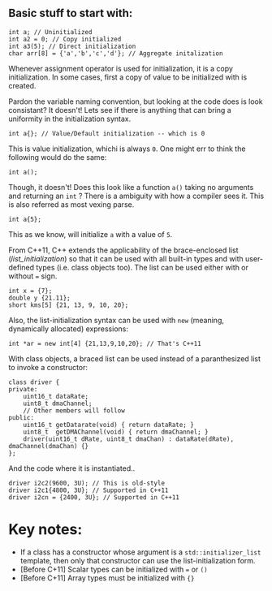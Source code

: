 ## Basic stuff to start with:

    int a; // Uninitialized
    int a2 = 0; // Copy initialized
    int a3(5); // Direct initialization
    char arr[8] = {'a','b','c','d'}; // Aggregate initalization

Whenever assignment operator is used for initialization, it is a copy initialization. In some cases, first a copy of value to be initialized with is created. 

Pardon the variable naming convention, but looking at the code does is look consistant? It doesn't!
Lets see if there is anything that can bring a uniformity in the initialization syntax.

    int a{}; // Value/Default initialization -- which is 0

This is value initialization, whichi is always `0`.
One might err to think the following would do the same:

    int a(); 
    
Though, it doesn't! Does this look like a function `a()` taking no arguments and returning an `int` ? There is a ambiguity with how a compiler sees it. This is also referred as most vexing parse. 

    int a{5}; 
    
This as we know, will initialize `a` with a value of `5`. 

From C++11, C++ extends the applicability of the brace-enclosed list (*list_initialization*) so that it can be used with all built-in types and with user-defined types (i.e. class objects too). The list can be used either with or without `=` sign.

    int x = {7};
    double y {21.11};
    short kms[5] {21, 13, 9, 10, 20};

Also, the list-initialization syntax can be used with `new` (meaning, dynamically allocated) expressions:

    int *ar = new int[4] {21,13,9,10,20}; // That's C++11

With class objects, a braced list can be used instead of a paranthesized list to invoke a constructor:

    class driver {
    private:
        uint16_t dataRate;
        uint8_t dmaChannel;
        // Other members will follow
    public:
        uint16_t getDatarate(void) { return dataRate; }
        uint8_t  getDMAChannel(void) { return dmaChannel; }
        driver(uint16_t dRate, uint8_t dmaChan) : dataRate(dRate), dmaChannel(dmaChan) {}
    };

And the code where it is instantiated..

    driver i2c2(9600, 3U); // This is old-style
    driver i2c1{4800, 3U}; // Supported in C++11
    driver i2cn = {2400, 3U}; // Supported in C++11

# Key notes:
- If a class has a constructor whose argument is a `std::initializer_list` template, then only that constructor can use the list-initialization form.
- [Before C+11] Scalar types can be initialized with `=` or `()`
- [Before C+11] Array types must be initialized with `{}`
